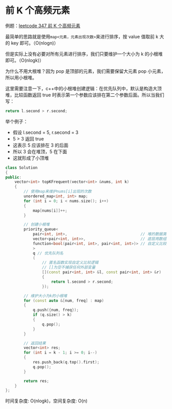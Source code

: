 # 前 K 个高频元素

例题：[leetcode 347 前 K 个高频元素](https://leetcode.cn/problems/top-k-frequent-elements/description/)

最简单的思路就是使用`map<元素，元素出现次数>`来进行排序，按 value 值取前 k 大的 key 即可。（O(nlogn)）

但是实际上没有必要对所有元素进行排序，我们只要维护一个大小为 k 的小根堆即可。（O(nlogk)）

为什么不用大根堆？因为 pop 是顶部的元素，我们需要保留大元素 pop 小元素，所以用小根堆。

这里需要注意一下，c++中的小根堆创建逻辑：在优先队列中，默认是构造大顶堆，比较函数返回 true 时表示第一个参数应该排在第二个参数后面。所以当我们写：

```cpp
return l.second > r.second;
```

举个例子：

- 假设 l.second = 5, r.second = 3
- 5 > 3 返回 true
- 这表示 5 应该排在 3 的后面
- 所以 3 会在堆顶，5 在下面
- 这就形成了小顶堆

```cpp
class Solution
{
public:
    vector<int> topKFrequent(vector<int> &nums, int k)
    {
        // 使用map来维护nums[i]出现的次数
        unordered_map<int, int> map;
        for (int i = 0; i < nums.size(); i++)
        {
            map[nums[i]]++;
        }

        // 创建小根堆
        priority_queue<
            pair<int, int>,                                // 堆的数据类型，即map
            vector<pair<int, int>>,                        // 底层用数组实现堆
            function<bool(pair<int, int>, pair<int, int>)> // 自定义比较函数
            >
            q // 优先队列名
            (
                // 匿名函数实现自定义比较逻辑
                // []为空不捕获任何外部变量
                [](const pair<int, int> &l, const pair<int, int> &r)
                {
                    return l.second > r.second;
                });

        // 维护大小为k的小根堆
        for (const auto &[num, freq] : map)
        {
            q.push({num, freq});
            if (q.size() > k)
            {
                q.pop();
            }
        }

        // 返回结果
        vector<int> res;
        for (int i = k - 1; i >= 0; i--)
        {
            res.push_back(q.top().first);
            q.pop();
        }

        return res;
    }
};
```

时间复杂度: O(nlogk)，空间复杂度: O(n)
